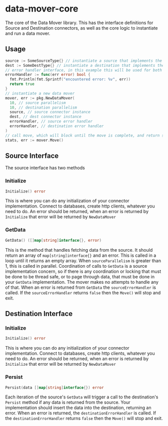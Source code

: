
# data-mover-core

The core of the Data Mover library. This has the interface definitions for Source and Destination connectors, as well as the core logic to instantiate and run a data mover.

## Usage
```go
source := SomeSourceType{} // instantiate a source that implements the Source interface
dest := SomeDestType{} // instantiate a destination that implements the Destination interface
// error handler interface, in this example this will be used for both source and destination errors
errorHandler := func(err error) bool {  
  fmt.Println(fmt.Sprintf("encountered error: %v", err))  
  return true  
}
// instantiate a new data mover
mover, err := pkg.NewDataMover(  
  10, // source parallelism
  10, // destination parallelism
  source, // source connector instance
  dest, // dest connector instance
  errorHandler, // source error handler
  errorHandler, // destination error handler
)
// call move, which will block until the move is complete, and return stats and an error
stats, err := mover.Move()
```

## Source Interface
The source interface has two methods

### Initialize
```go
Initialize() error
```

This is where you can do any initialization of your connector implementation. Connect to databases, create http clients, whatever you need to do. An error should be returned, when an error is returned by `Initialize` that error will be returned by `NewDataMover`

### GetData
```go
GetData() ([]map[string]interface{}, error)
```

This is the method that handles fetching data from the source. It should return an array of `map[string]interface{}` and an error. This is called in a loop until it returns an empty array. When `sourceParallelism` is greater than 1, this is called in parallel. Coordination of calls to `GetData` is a source implementation concern, so if there is any coordination or locking that must be done to be thread safe, or to page through data, that must be done in your `GetData` implementation. The mover makes no attempts to handle any of that. When an error is returned from `GetData` the `sourceErrorHandler` is called. If the `sourceErrorHandler` returns `false` then the `Move()` will stop and exit.

## Destination Interface

### Initialize

```go
Initialize() error
```

This is where you can do any initialization of your connector implementation. Connect to databases, create http clients, whatever you need to do. An error should be returned, when an error is returned by `Initialize` that error will be returned by `NewDataMover`

### Persist

```go
Persist(data []map[string]interface{}) error
```
Each iteration of the source's `GetData` will trigger a call to the destination's `Persist` method if any data is returned from the source. Your implementation should insert the data into the destination, returning an error. When an error is returned, the `destinationErrorHandler` is called. If the `destinationErrorHandler` returns `false` then the `Move()` will stop and exit.
